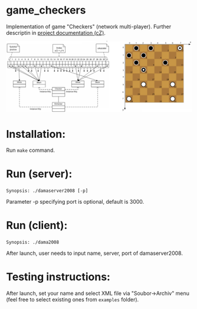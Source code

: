 # game_checkers

Implementation of game "Checkers" (network multi-player). Further descriptin in [project documentation (cZ)](https://github.com/xbendl/game_checkers/blob/master/documentation.pdf).

![GUI](https://github.com/xbendl/game_checkers/blob/master/figx.png)

Installation:
=====
Run `make` command.

Run (server):
=====
```Synopsis: ./damaserver2008 [-p]```

Parameter -p specifying port is optional, default is 3000.

Run (client):
=====
```Synopsis: ./dama2008```

After launch, user needs to input name, server, port of damaserver2008.

Testing instructions:
=====
After launch, set your name and select XML file via "Soubor->Archiv" menu (feel free to select existing ones from `examples` folder). 

